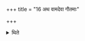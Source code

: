 +++
title = "16 अथ वामदेवा गौतमाः"

+++

<details><summary>थिते</summary>

16. Now the Vāmadeva-Gautamas. 
</details>
